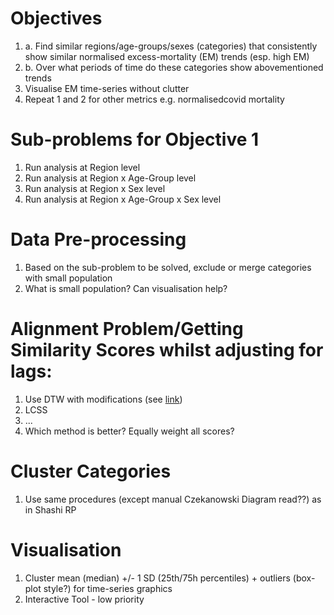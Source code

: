 # Objectives
1. a. Find similar regions/age-groups/sexes (categories) that consistently show similar normalised excess-mortality (EM) trends (esp. high EM)
1. b. Over what periods of time do these categories show abovementioned trends
2. Visualise EM time-series without clutter
3. Repeat 1 and 2 for other metrics e.g. normalisedcovid mortality

# Sub-problems for Objective 1
1. Run analysis at Region level
2. Run analysis at Region x Age-Group level
3. Run analysis at Region x Sex level
4. Run analysis at Region x Age-Group x Sex level


# Data Pre-processing
1. Based on the sub-problem to be solved, exclude or merge categories with small population
2. What is small population? Can visualisation help?

# Alignment Problem/Getting Similarity Scores whilst adjusting for lags:
1. Use DTW with modifications (see [link](https://tslearn.readthedocs.io/en/stable/user_guide/dtw.html#id1))
2. LCSS
3. ...
4. Which method is better? Equally weight all scores?

# Cluster Categories
1. Use same procedures (except manual Czekanowski Diagram read??) as in Shashi RP

# Visualisation
1. Cluster mean (median) +/- 1 SD (25th/75h percentiles) + outliers (box-plot style?) for time-series graphics
2. Interactive Tool - low priority
